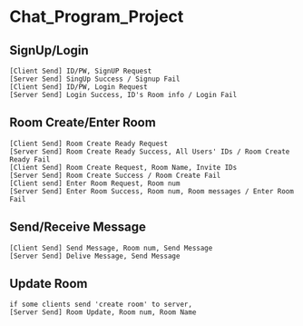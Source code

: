 # Chat_Program_Project

## SignUp/Login
```
[Client Send] ID/PW, SignUP Request
[Server Send] SingUp Success / Signup Fail
[Client Send] ID/PW, Login Request
[Server Send] Login Success, ID's Room info / Login Fail
```

## Room Create/Enter Room
```
[Client Send] Room Create Ready Request
[Server Send] Room Create Ready Success, All Users' IDs / Room Create Ready Fail
[Client Send] Room Create Request, Room Name, Invite IDs
[Server Send] Room Create Success / Room Create Fail
[Client send] Enter Room Request, Room num
[Server Send] Enter Room Success, Room num, Room messages / Enter Room Fail
```

## Send/Receive Message
```
[Client Send] Send Message, Room num, Send Message
[Server Send] Delive Message, Send Message
```

## Update Room
```
if some clients send 'create room' to server,
[Server Send] Room Update, Room num, Room Name
```
